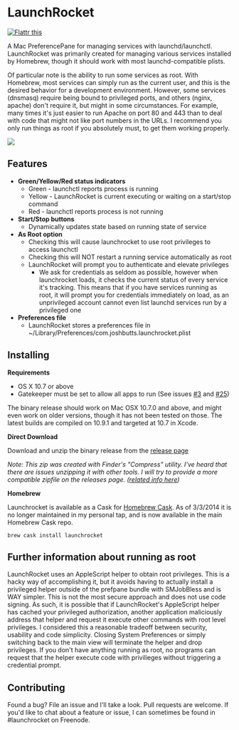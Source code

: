 LaunchRocket
============

<a href="https://flattr.com/submit/auto?user_id=jimbojsb&url=http%3A%2F%2Fgithub.com%2Fjimbojsb%2Flaunchrocket" target="_blank"><img src="https://api.flattr.com/button/flattr-badge-large.png" alt="Flattr this" title="Flattr this" border="0"></a>

A Mac PreferencePane for managing services with launchd/launchctl. LaunchRocket was primarily created for managing various services installed by Homebrew, though it should work with most launchd-compatible plists.

Of particular note is the ability to run some services as root. With Homebrew, most services can simply run as the current user, and this is the desired behavior for a development environment. However, some services (dnsmasq) require being bound to privileged ports, and others (nginx, apache) don't require it, but might in some circumstances. For example, many times it's just easier to run Apache on port 80 and 443 than to deal with code that might not like port numbers in the URLs. I recommend you only run things as root if you absolutely must, to get them working properly.

<img src="https://raw2.github.com/jimbojsb/launchrocket/master/screenshots/LaunchRocket.png">

Features
--------
* **Green/Yellow/Red status indicators**
    * Green - launchctl reports process is running
    * Yellow - LaunchRocket is current executing or waiting on a start/stop command
    * Red - launchctl reports process is not running
* **Start/Stop buttons**
    * Dynamically updates state based on running state of service
* **As Root option**
    * Checking this will cause launchrocket to use root privileges to access launchctl
    * Checking this will NOT restart a running service automatically as root
    * LaunchRocket will prompt you to authenticate and elevate privileges
        * We ask for credentials as seldom as possible, however when launchrocket loads, it checks the current status of every service it's tracking. This means that if you have services running as root, it will prompt you for credentials immediately on load, as an unprivileged account cannot even list launchd services run by a privileged one
* **Preferences file**
    * LaunchRocket stores a preferences file in ~/Library/Preferences/com.joshbutts.launchrocket.plist

Installing
------------

**Requirements**

* OS X 10.7 or above
* Gatekeeper must be set to allow all apps to run (See issues [#3][] and [#25][])

[#3]: https://github.com/jimbojsb/launchrocket/issues/3
[#25]: https://github.com/jimbojsb/launchrocket/issues/25

The binary release should work on Mac OSX 10.7.0 and above, and might even work on older versions, though it has not been tested on those. The latest builds are compiled on 10.9.1 and targeted at 10.7 in Xcode.

**Direct Download**

Download and unzip the binary release from the [release page](https://github.com/jimbojsb/launchrocket/releases)

*Note: This zip was created with Finder's "Compress" utility. I've heard that there are issues unzipping it with other tools. I will try to provide a more compatible zipfile on the releases page. ([related info here](http://stackoverflow.com/questions/107903/how-to-create-a-zip-file-in-the-same-format-as-the-finders-compress-menu-item))*

**Homebrew**

Launchrocket is available as a Cask for [Homebrew Cask](https://github.com/phinze/homebrew-cask). As of 3/3/2014 it is no longer maintained in my personal tap, and is now available in the main Homebrew Cask repo.

    brew cask install launchrocket


Further information about running as root
-----------------------------------------
LaunchRocket uses an AppleScript helper to obtain root privileges. This is a hacky way of accomplishing it, but it avoids having to actually install a privileged helper outside of the prefpane bundle with SMJobBless and is WAY simpler. This is not the most secure approach and does not use code signing. As such, it is possible that if LaunchRocket's AppleScript helper has cached your privileged authorization, another application maliciously address that helper and request it execute other commands with root level privileges. I considered this a reasonable tradeoff between security, usability and code simplicity. Closing System Preferences or simply switching back to the main view will terminate the helper and drop privileges. If you don't have anything running as root, no programs can request that the helper execute code with privilieges without triggering a credential prompt.

Contributing
------------
Found a bug? File an issue and I'll take a look. Pull requests are welcome. If you'd like to chat about a feature or issue, I can sometimes be found in #launchrocket on Freenode.
